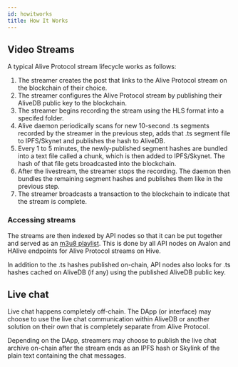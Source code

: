 ```yaml
---
id: howitworks
title: How It Works
---
```


## Video Streams

A typical Alive Protocol stream lifecycle works as follows:

1. The streamer creates the post that links to the Alive Protocol stream on the blockchain of their choice.
2. The streamer configures the Alive Protocol stream by publishing their AliveDB public key to the blockchain.
3. The streamer begins recording the stream using the HLS format into a specifed folder.
4. Alive daemon periodically scans for new 10-second .ts segments recorded by the streamer in the previous step, adds that .ts segment file to IPFS/Skynet and publishes the hash to AliveDB.
5. Every 1 to 5 minutes, the newly-published segment hashes are bundled into a text file called a chunk, which is then added to IPFS/Skynet. The hash of that file gets broadcasted into the blockchain.
6. After the livestream, the streamer stops the recording. The daemon then bundles the remaining segment hashes and publishes them like in the previous step.
7. The streamer broadcasts a transaction to the blockchain to indicate that the stream is complete.

### Accessing streams

The streams are then indexed by API nodes so that it can be put together and served as an [m3u8 playlist](https://developer.apple.com/documentation/http_live_streaming/example_playlists_for_http_live_streaming). This is done by all API nodes on Avalon and HAlive endpoints for Alive Protocol streams on Hive.

In addition to the .ts hashes published on-chain, API nodes also looks for .ts hashes cached on AliveDB (if any) using the published AliveDB public key.

## Live chat

Live chat happens completely off-chain. The DApp (or interface) may choose to use the live chat communication within AliveDB or another solution on their own that is completely separate from Alive Protocol.

Depending on the DApp, streamers may choose to publish the live chat archive on-chain after the stream ends as an IPFS hash or Skylink of the plain text containing the chat messages.